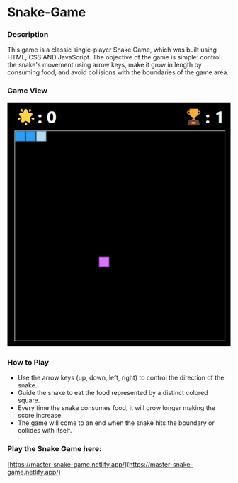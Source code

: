 # Snake-Game

### Description
This game is a classic single-player Snake Game, which was built using HTML, CSS AND JavaScript. The objective of the game is simple: control the snake's movement using arrow keys, make it grow in length by consuming food, and avoid collisions with the boundaries of the game area.

### Game View
![Game ](snake-game.jpg)

### How to Play
- Use the arrow keys (up, down, left, right) to control the direction of the snake.
- Guide the snake to eat the food represented by a distinct colored square.
- Every time the snake consumes food, it will grow longer making the score increase.
- The game will come to an end when the snake hits the boundary or collides with itself.

### Play the Snake Game here:
[https://master-snake-game.netlify.app/](https://master-snake-game.netlify.app/)

